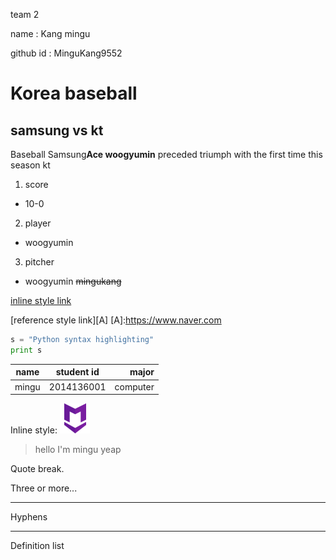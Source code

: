 team 2

name : Kang mingu 

github id : MinguKang9552

# Korea baseball 
## samsung vs kt

Baseball Samsung**Ace woogyumin** preceded triumph with the first time this season kt

1. score
* 10-0
2. player
* woogyumin
3. pitcher
+ woogyumin
~~mingukang~~

[inline style  link](https://www.naver.com)

[reference style link][A] 
[A]:https://www.naver.com


```python
s = "Python syntax highlighting"
print s
``` 

| name | student id | major  |
|------|:----------:|-------:|
|mingu |2014136001  |computer|

Inline style: 
![test](https://github.com/adam-p/markdown-here/raw/master/src/common/images/icon48.png "Logo Title Text 1")


> hello I'm mingu yeap

Quote break.

Three or more...

---

Hyphens

***

<dl>
<dt>Definition list</dt>




